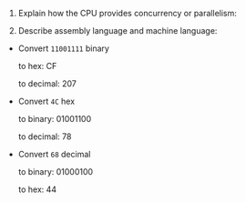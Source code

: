 <!-- Answers to the Short Answer Essay Questions go here -->

1. Explain how the CPU provides concurrency or parallelism:

2) Describe assembly language and machine language:

- Convert `11001111` binary

  to hex: CF

  to decimal: 207

* Convert `4C` hex

  to binary: 01001100

  to decimal: 78

- Convert `68` decimal

  to binary: 01000100

  to hex: 44
